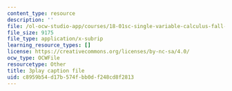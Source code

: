 ```yaml
---
content_type: resource
description: ''
file: /ol-ocw-studio-app/courses/18-01sc-single-variable-calculus-fall-2010/c8959b54d17b574fbb0df248cd8f2813_QKXAd2PhZGY.vtt
file_size: 9175
file_type: application/x-subrip
learning_resource_types: []
license: https://creativecommons.org/licenses/by-nc-sa/4.0/
ocw_type: OCWFile
resourcetype: Other
title: 3play caption file
uid: c8959b54-d17b-574f-bb0d-f248cd8f2813
---
```


